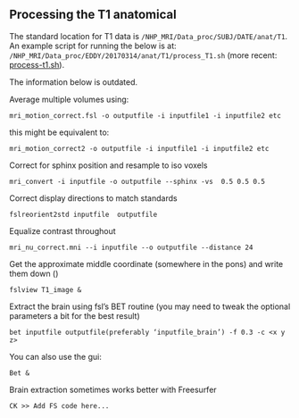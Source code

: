 Processing the T1 anatomical
----------------------------

The standard location for T1 data is `/NHP_MRI/Data_proc/SUBJ/DATE/anat/T1`. An example script for running the below is at: `/NHP_MRI/Data_proc/EDDY/20170314/anat/T1/process_T1.sh` (more recent: [process-t1.sh](https://gist.github.com/williford/92d75962567404239574539104a2d1e1)).

The information below is outdated.

Average multiple volumes using:

    mri_motion_correct.fsl -o outputfile -i inputfile1 -i inputfile2 etc

this might be equivalent to:

    mri_motion_correct2 -o outputfile -i inputfile1 -i inputfile2 etc

Correct for sphinx position and resample to iso voxels

    mri_convert -i inputfile -o outputfile --sphinx -vs  0.5 0.5 0.5

Correct display directions to match standards

    fslreorient2std inputfile  outputfile

Equalize contrast throughout

    mri_nu_correct.mni --i inputfile --o outputfile --distance 24  

Get the approximate middle coordinate (somewhere in the pons) and write them down (<x y z>)

    fslview T1_image &

Extract the brain using fsl’s BET routine (you may need to tweak the optional parameters a bit for the best result)

    bet inputfile outputfile(preferably ‘inputfile_brain’) -f 0.3 -c <x y z>

You can also use the gui:

    Bet &

Brain extraction sometimes works better with Freesurfer
    
    CK >> Add FS code here...

